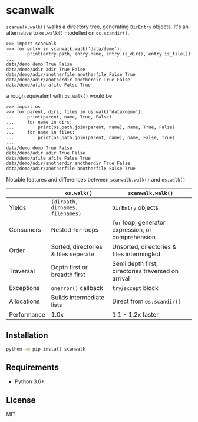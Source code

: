 scanwalk
========

`scanwalk.walk()` walks a directory tree, generating `DirEntry` objects.
It's an alternative to `os.walk()` modelled on `os.scandir()`.

```pycon
>>> import scanwalk
>>> for entry in scanwalk.walk('data/demo'):
...     print(entry.path, entry.name, entry.is_dir(), entry.is_file())
...
data/demo demo True False
data/demo/adir adir True False
data/demo/adir/anotherfile anotherfile False True
data/demo/adir/anotherdir anotherdir True False
data/demo/afile afile False True
```

a rough equivalent with `os.walk()` would be

```pycon
>>> import os
>>> for parent, dirs, files in os.walk('data/demo'):
...     print(parent, name, True, False)
...     for name in dirs:
...         print(os.path.join(parent, name), name, True, False)
...     for name in files:
...         print(os.path.join(parent, name), name, False, True)
...
data/demo demo True False
data/demo/adir adir True False
data/demo/afile afile False True
data/demo/adir/anotherdir anotherdir True False
data/demo/adir/anotherfile anotherfile False True
```

Notable features and differences between `scanwalk.walk()` and `os.walk()`

|             | `os.walk()`                          | `scanwalk.walk()`                                  |
|-------------|--------------------------------------|----------------------------------------------------|
| Yields      | `(dirpath, dirnames, filenames)`     | `DirEntry` objects                                 |
| Consumers   | Nested `for` loops                   | `for` loop, generator expression, or comprehension |
| Order       | Sorted, directories & files seperate | Unsorted, directories & files intermingled         |
| Traversal   | Depth first or breadth first         | Semi depth first, directories traversed on arrival |
| Exceptions  | `onerror()` callback                 | `try`/`except` block                               |
| Allocations | Builds intermediate lists            | Direct from `os.scandir()`                         |
| Performance | 1.0x                                 | 1.1 - 1.2x faster                                  |

Installation
------------

```sh
python -m pip install scanwalk
```

Requirements
------------

- Python 3.6+

License
-------

MIT
